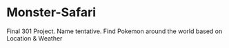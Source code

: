 # Monster-Safari
Final 301 Project. Name tentative. Find Pokemon around the world based on Location &amp; Weather
